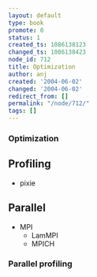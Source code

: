 ```yaml
---
layout: default
type: book
promote: 0
status: 1
created_ts: 1086138123
changed_ts: 1086138423
node_id: 712
title: Optimization
author: anj
created: '2004-06-02'
changed: '2004-06-02'
redirect_from: []
permalink: "/node/712/"
tags: []
---
```

### Optimization

## Profiling
* pixie

## Parallel
* MPI
    * LamMPI
    * MPICH

### Parallel profiling



